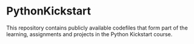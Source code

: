 # PythonKickstart
This repository contains publicly available codefiles that form part of the learning, assignments and projects in the Python Kickstart course. 

